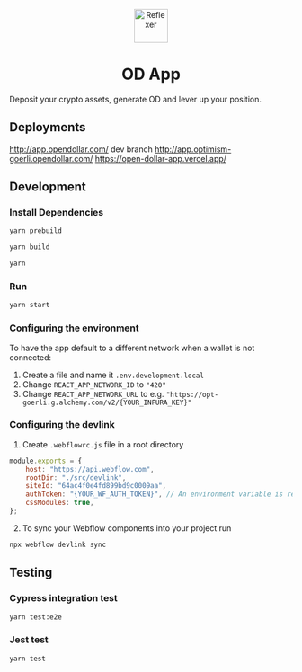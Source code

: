 <p align="center">
  <a href="https://reflexer.finance" target="_blank">
    <img alt="Reflexer" src="https://i.ibb.co/CtWRHQd/android-chrome-512x512.png" width="60" />
  </a>
</p>
<h1 align="center">
  OD App
</h1>

Deposit your crypto assets, generate OD and lever up your position.

<!-- - Website: [reflexer.finance](https://reflexer.finance/)
- App: [app.reflexer.finance](https://app.reflexer.finance)
- Docs: [docs.reflexer.finance](https://docs.reflexer.finance/)
- Twitter: [@reflexerfinance](https://twitter.com/reflexerfinance)
- Discord: [Reflexer](https://discord.com/invite/83t3xKT)
- Whitepaper: [Link](https://github.com/reflexer-labs/whitepapers/blob/master/English/hai-english.pdf) -->

## Deployments

http://app.opendollar.com/
dev branch http://app.optimism-goerli.opendollar.com/
https://open-dollar-app.vercel.app/

## Development

### Install Dependencies
```bash
yarn prebuild
```

```bash
yarn build
```

```bash
yarn
```

### Run

```bash
yarn start
```

### Configuring the environment

To have the app default to a different network when a wallet is not connected:

1. Create a file and name it `.env.development.local`
2. Change `REACT_APP_NETWORK_ID` to `"420"`
3. Change `REACT_APP_NETWORK_URL` to e.g. `"https://opt-goerli.g.alchemy.com/v2/{YOUR_INFURA_KEY}"`

### Configuring the devlink

1. Create `.webflowrc.js` file in a root directory
```js
module.exports = {
    host: "https://api.webflow.com",
    rootDir: "./src/devlink",
    siteId: "64ac4f0e4fd899bd9c0009aa",
    authToken: "{YOUR_WF_AUTH_TOKEN}", // An environment variable is recommended for this field.
    cssModules: true,
};
```

2. To sync your Webflow components into your project run

```bash
npx webflow devlink sync
```

## Testing

### Cypress integration test

```bash
yarn test:e2e
```

### Jest test

```bash
yarn test
```
